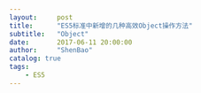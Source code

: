 ```yaml
---
layout:     post
title:      "ES5标准中新增的几种高效Object操作方法"
subtitle:   "Object"
date:       2017-06-11 20:00:00
author:     "ShenBao"
catalog: true
tags:
    - ES5
---
```






















